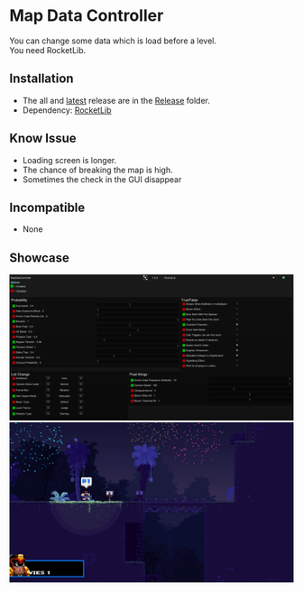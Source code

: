 # Map Data Controller

You can change some data which is load before a level.  
You need RocketLib.

## Installation

* The all and [latest](./Release/MapDataControllerMod.zip) release are in the [Release](./Release/) folder.
* Dependency: [RocketLib](https://www.nexusmods.com/broforce/mods/9)

## Know Issue

* Loading screen is longer.
* The chance of breaking the map is high.
* Sometimes the check in the GUI disappear

## Incompatible

* None

## Showcase

![GUI](.img/GUI.jpg)
![Example](.img/Example.jpg)